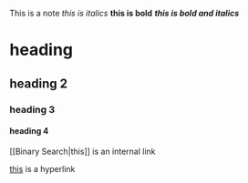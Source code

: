 This is a note
*this is italics*
**this is bold**
***this is bold and italics***
# heading
## heading 2
### heading 3
#### heading 4

[[Binary Search|this]] is an internal link

[this](https://www.google.com) is a hyperlink